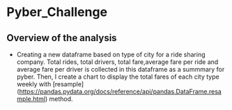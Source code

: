 # Pyber_Challenge

## Overview of the analysis

* Creating a new dataframe based on type of city for a ride sharing company. Total rides, total drivers, total fare,average fare per ride and average fare per driver is collected in this dataframe as a summmary for pyber. Then, I create a chart to display the total fares of each city type weekly with [resample] (https://pandas.pydata.org/docs/reference/api/pandas.DataFrame.resample.html) method.


 
